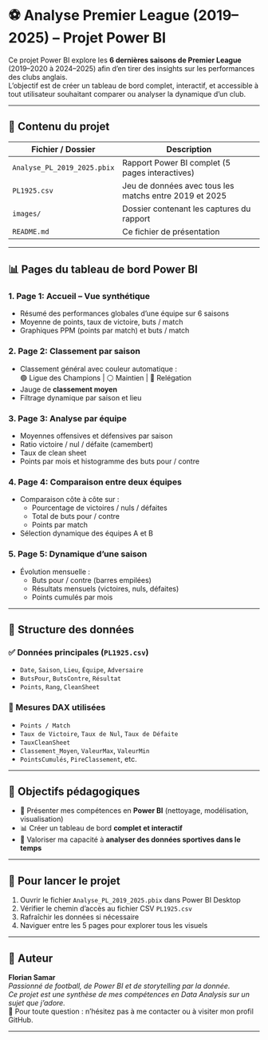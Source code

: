 # ⚽️ Analyse Premier League (2019–2025) – Projet Power BI

Ce projet Power BI explore les **6 dernières saisons de Premier League** (2019–2020 à 2024–2025) afin d’en tirer des insights sur les performances des clubs anglais.  
L’objectif est de créer un tableau de bord complet, interactif, et accessible à tout utilisateur souhaitant comparer ou analyser la dynamique d’un club.

---

## 📁 Contenu du projet

| Fichier / Dossier                      | Description                                                       |
|----------------------------------------|-------------------------------------------------------------------|
| `Analyse_PL_2019_2025.pbix`            | Rapport Power BI complet (5 pages interactives)                  |
| `PL1925.csv`                           | Jeu de données avec tous les matchs entre 2019 et 2025           |
| `images/`                              | Dossier contenant les captures du rapport                        |
| `README.md`                            | Ce fichier de présentation                                       |

---

## 📊 Pages du tableau de bord Power BI

### 1. **Page 1: Accueil – Vue synthétique**
- Résumé des performances globales d’une équipe sur 6 saisons
- Moyenne de points, taux de victoire, buts / match
- Graphiques PPM (points par match) et buts / match

### 2. **Page 2: Classement par saison**
- Classement général avec couleur automatique :  
  🟢 Ligue des Champions | ⚪ Maintien | 🔴 Relégation
- Jauge de **classement moyen**
- Filtrage dynamique par saison et lieu

### 3. **Page 3: Analyse par équipe**
- Moyennes offensives et défensives par saison
- Ratio victoire / nul / défaite (camembert)
- Taux de clean sheet
- Points par mois et histogramme des buts pour / contre

### 4. **Page 4: Comparaison entre deux équipes**
- Comparaison côte à côte sur :
  - Pourcentage de victoires / nuls / défaites
  - Total de buts pour / contre
  - Points par match
- Sélection dynamique des équipes A et B

### 5. **Page 5: Dynamique d’une saison**
- Évolution mensuelle :
  - Buts pour / contre (barres empilées)
  - Résultats mensuels (victoires, nuls, défaites)
  - Points cumulés par mois

---

## 🧾 Structure des données

### ✅ Données principales (`PL1925.csv`)
- `Date`, `Saison`, `Lieu`, `Équipe`, `Adversaire`
- `ButsPour`, `ButsContre`, `Résultat`
- `Points`, `Rang`, `CleanSheet`

### 🧠 Mesures DAX utilisées
- `Points / Match`
- `Taux de Victoire`, `Taux de Nul`, `Taux de Défaite`
- `TauxCleanSheet`
- `Classement_Moyen`, `ValeurMax`, `ValeurMin`
- `PointsCumulés`, `PireClassement`, etc.

---

## 🧠 Objectifs pédagogiques

- 🎯 Présenter mes compétences en **Power BI** (nettoyage, modélisation, visualisation)
- 📊 Créer un tableau de bord **complet et interactif**
- 🧠 Valoriser ma capacité à **analyser des données sportives dans le temps**

---

## 📎 Pour lancer le projet

1. Ouvrir le fichier `Analyse_PL_2019_2025.pbix` dans Power BI Desktop  
2. Vérifier le chemin d’accès au fichier CSV `PL1925.csv`  
3. Rafraîchir les données si nécessaire  
4. Naviguer entre les 5 pages pour explorer tous les visuels

---

## 🧵 Auteur

**Florian Samar**  
*Passionné de football, de Power BI et de storytelling par la donnée.  
Ce projet est une synthèse de mes compétences en Data Analysis sur un sujet que j’adore.*  
📍 Pour toute question : n’hésitez pas à me contacter ou à visiter mon profil GitHub.

---
